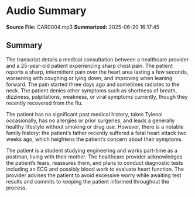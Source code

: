 # Audio Summary

**Source File:** CAR0004.mp3
**Summarized:** 2025-06-20 16:17:45

## Summary

The transcript details a medical consultation between a healthcare provider and a 25-year-old patient experiencing sharp chest pain. The patient reports a sharp, intermittent pain over the heart area lasting a few seconds, worsening with coughing or lying down, and improving when leaning forward. The pain started three days ago and sometimes radiates to the neck. The patient denies other symptoms such as shortness of breath, dizziness, palpitations, weakness, or viral symptoms currently, though they recently recovered from the flu.

The patient has no significant past medical history, takes Tylenol occasionally, has no allergies or prior surgeries, and leads a generally healthy lifestyle without smoking or drug use. However, there is a notable family history: the patient’s father recently suffered a fatal heart attack two weeks ago, which heightens the patient’s concern about their symptoms.

The patient is a student studying engineering and works part-time as a postman, living with their mother. The healthcare provider acknowledges the patient’s fears, reassures them, and plans to conduct diagnostic tests including an ECG and possibly blood work to evaluate heart function. The provider advises the patient to avoid excessive worry while awaiting test results and commits to keeping the patient informed throughout the process.
